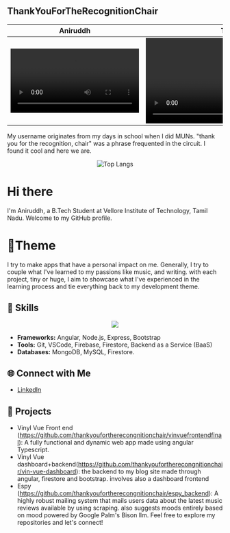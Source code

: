 ## ThankYouForTheRecognitionChair
Aniruddh              |  Tiwari
:-------------------------:|:-------------------------:
<video src="https://github.com/thankyoufortherecongnitionchair/thankyoufortherecongnitionchair/assets/77891681/1c9bb549-df6a-4b87-8dc7-18f22f944cbd"/> |  <video src="https://github.com/thankyoufortherecongnitionchair/thankyoufortherecongnitionchair/assets/77891681/a7627e33-6608-4876-85f2-0384e30d8c23" width="400"/>

My username originates from my days in school when I did MUNs. "thank you for the recognition, chair" was a phrase frequented in the circuit. I found it cool and here we are.

<div align="center">
  <img src="https://github-readme-stats.vercel.app/api/top-langs/?username=thankyoufortherecongnitionchair&hide_progress=true" alt="Top Langs">
</div>

# Hi there

I'm Aniruddh, a B.Tech Student at Vellore Institute of Technology, Tamil Nadu. Welcome to my GitHub profile.

# 🎨Theme

I try to make apps that have a personal impact on me. Generally, I try to couple what I've learned to my passions like music, and writing. with each project, tiny or huge, I aim to showcase what I've experienced in the learning process and tie everything back to my development theme.

## 🚀 Skills
<p align="center">
  <a href="https://skillicons.dev">
    <img src="https://skillicons.dev/icons?i=git,bootstrap,mysql,sass,ts,postman,angular,mongodb,firebase,cpp" />
  </a>
</p>

- **Frameworks:** Angular, Node.js, Express, Bootstrap
- **Tools:** Git, VSCode, Firebase, Firestore, Backend as a Service (BaaS)
- **Databases:** MongoDB, MySQL, Firestore.

## 🌐 Connect with Me

- [LinkedIn](https://www.linkedin.com/in/aniruddh-tiwari-7ab938134/)

## 📂 Projects

- Vinyl Vue Front end (https://github.com/thankyoufortherecongnitionchair/vinvuefrontendfinal): A fully functional and dynamic web app made using angular Typescript.
- Vinyl Vue dashboard+backend(https://github.com/thankyoufortherecongnitionchair/vin-vue-dashboard): the backend to my blog site made through angular, firestore and bootstrap. involves also a dashboard frontend 
- Espy (https://github.com/thankyoufortherecongnitionchair/espy_backend): A highly robust mailing system that mails users  data about the latest music reviews available by using scraping. also suggests moods entirely based on mood powered by Google Palm's Bison llm.
Feel free to explore my repositories and let's connect!

